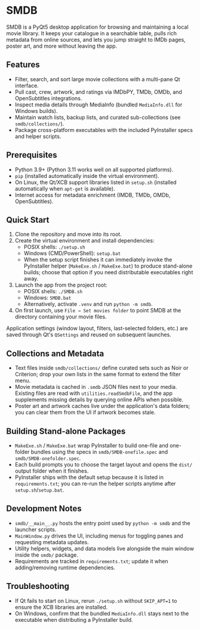 # SMDB

SMDB is a PyQt5 desktop application for browsing and maintaining a local movie library. It keeps your catalogue in a searchable table, pulls rich metadata from online sources, and lets you jump straight to IMDb pages, poster art, and more without leaving the app.

## Features
- Filter, search, and sort large movie collections with a multi-pane Qt interface.
- Pull cast, crew, artwork, and ratings via IMDbPY, TMDb, OMDb, and OpenSubtitles integrations.
- Inspect media details through MediaInfo (bundled `MediaInfo.dll` for Windows builds).
- Maintain watch lists, backup lists, and curated sub-collections (see `smdb/collections/`).
- Package cross-platform executables with the included PyInstaller specs and helper scripts.

## Prerequisites
- Python 3.9+ (Python 3.11 works well on all supported platforms).
- `pip` (installed automatically inside the virtual environment).
- On Linux, the Qt/XCB support libraries listed in `setup.sh` (installed automatically when `apt-get` is available).
- Internet access for metadata enrichment (IMDB, TMDb, OMDb, OpenSubtitles).

## Quick Start
1. Clone the repository and move into its root.
2. Create the virtual environment and install dependencies:
   - POSIX shells: `./setup.sh`
   - Windows (CMD/PowerShell): `setup.bat`
   - When the setup script finishes it can immediately invoke the PyInstaller helper (`MakeExe.sh` / `MakeExe.bat`) to produce stand-alone builds; choose that option if you need distributable executables right away.
3. Launch the app from the project root:
   - POSIX shells: `./SMDB.sh`
   - Windows: `SMDB.bat`
   - Alternatively, activate `.venv` and run `python -m smdb`.
4. On first launch, use `File → Set movies folder` to point SMDB at the directory containing your movie files.

Application settings (window layout, filters, last-selected folders, etc.) are saved through Qt's `QSettings` and reused on subsequent launches.

## Collections and Metadata
- Text files inside `smdb/collections/` define curated sets such as Noir or Criterion; drop your own lists in the same format to extend the filter menu.
- Movie metadata is cached in `.smdb` JSON files next to your media. Existing files are read with `utilities.readSmdbFile`, and the app supplements missing details by querying online APIs when possible.
- Poster art and artwork caches live under the application's data folders; you can clear them from the UI if artwork becomes stale.

## Building Stand-alone Packages
- `MakeExe.sh` / `MakeExe.bat` wrap PyInstaller to build one-file and one-folder bundles using the specs in `smdb/SMDB-onefile.spec` and `smdb/SMDB-onefolder.spec`.
- Each build prompts you to choose the target layout and opens the `dist/` output folder when it finishes.
- PyInstaller ships with the default setup because it is listed in `requirements.txt`; you can re-run the helper scripts anytime after `setup.sh`/`setup.bat`.

## Development Notes
- `smdb/__main__.py` hosts the entry point used by `python -m smdb` and the launcher scripts.
- `MainWindow.py` drives the UI, including menus for toggling panes and requesting metadata updates.
- Utility helpers, widgets, and data models live alongside the main window inside the `smdb/` package.
- Requirements are tracked in `requirements.txt`; update it when adding/removing runtime dependencies.

## Troubleshooting
- If Qt fails to start on Linux, rerun `./setup.sh` without `SKIP_APT=1` to ensure the XCB libraries are installed.
- On Windows, confirm that the bundled `MediaInfo.dll` stays next to the executable when distributing a PyInstaller build.
